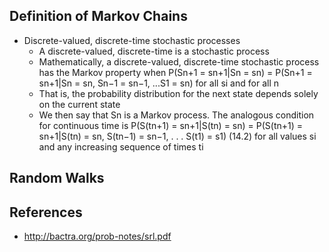 ## Definition of Markov Chains
- Discrete-valued, discrete-time stochastic processes
	- A discrete-valued, discrete-time is a stochastic process
	- Mathematically, a discrete-valued, discrete-time stochastic process has the Markov property when P(Sn+1 = sn+1|Sn = sn) = P(Sn+1 = sn+1|Sn = sn, Sn−1 = sn−1, ...S1 = sn) for all si and for all n
	- That is, the probability distribution for the next state depends solely on the current state
	- We then say that Sn is a Markov process.
The analogous condition for continuous time is
P(S(tn+1) = sn+1|S(tn) = sn) =
P(S(tn+1) = sn+1|S(tn) = sn, S(tn−1) = sn−1, . . . S(t1) = s1) (14.2)
for all values si and any increasing sequence of times ti

## Random Walks


## References
- http://bactra.org/prob-notes/srl.pdf

